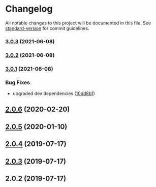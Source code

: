 # Changelog

All notable changes to this project will be documented in this file. See [standard-version](https://github.com/conventional-changelog/standard-version) for commit guidelines.

### [3.0.3](https://github.com/bingtimren/child-process-toolbox/compare/v3.0.2...v3.0.3) (2021-06-08)

### [3.0.2](https://github.com/bingtimren/child-process-toolbox/compare/v3.0.1...v3.0.2) (2021-06-08)

### [3.0.1](https://github.com/bingtimren/child-process-toolbox/compare/v2.0.6...v3.0.1) (2021-06-08)


### Bug Fixes

* upgraded dev dependencies ([10dd8b1](https://github.com/bingtimren/child-process-toolbox/commit/10dd8b14b5cb79ff061cade471b8342ebdcad292))

<a name="2.0.6"></a>
## [2.0.6](https://github.com/bingtimren/child-process-toolbox/compare/v2.0.5...v2.0.6) (2020-02-20)



<a name="2.0.5"></a>
## [2.0.5](https://github.com/bingtimren/child-process-toolbox/compare/v2.0.4...v2.0.5) (2020-01-10)



<a name="2.0.4"></a>
## [2.0.4](https://github.com/bingtimren/child-process-utils/compare/v2.0.3...v2.0.4) (2019-07-17)



<a name="2.0.3"></a>
## [2.0.3](https://github.com/bingtimren/child-process-utils/compare/v2.0.2...v2.0.3) (2019-07-17)



<a name="2.0.2"></a>
## 2.0.2 (2019-07-17)

